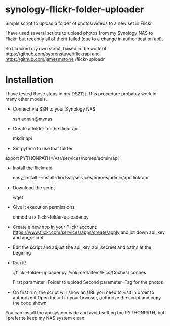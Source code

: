 # synology-flickr-folder-uploader
Simple script to upload a folder of photos/videos to a new set in Flickr

I have used several scripts to upload photos from my Synology NAS to Flickr, but recently all of them failed (due to a change in authentication api).


So I cooked my own script, based in the work of  https://github.com/sybrenstuvel/flickrapi and https://github.com/jamesmstone
/flickr-uploadr

# Installation 

I have tested these steps in my DS212j. This procedure probably work in many other models.

* Connect via SSH to your Synology NAS

  ssh admin@mynas

* Create a folder for the flickr api

  mkdir api

* Set python to use that folder

export PYTHONPATH=/var/services/homes/admin/api

* Install the flickr api

  easy_install  --install-dir=/var/services/homes/admin/api flickrapi

* Download the script 

  wget
 
* Give it execution permissions

  chmod u+x flickr-folder-uploader.py

* Create a new app in your Flickr account: https://www.flickr.com/services/apps/create/apply and jot down api_key and api_secret
* Edit the script and adjust the api_key, api_secreet and paths at the begining
* Run it!

  ./flickr-folder-uploader.py /volume1/alfem/Pics/Coches/ coches

  First parameter=Folder to upload
  Second parameter=Tag for the photos 

* On first run, the script will show an URL you need to visit in order to authorize it.Open the url in your brwoser, authorize the script and copy the code shown.   

You can install the api system wide and avoid setting the PYTHONPATH, but I prefer to keep my NAS system clean.

